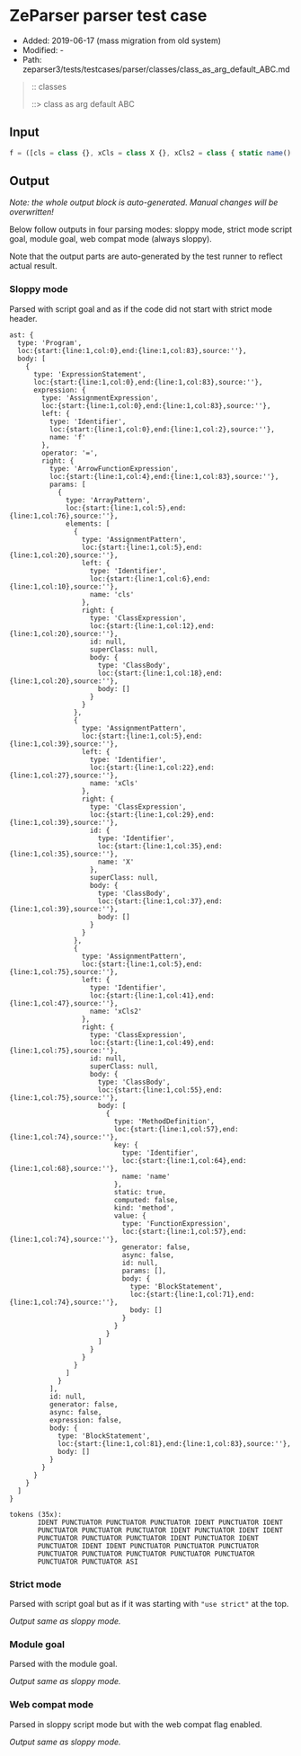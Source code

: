 # ZeParser parser test case

- Added: 2019-06-17 (mass migration from old system)
- Modified: -
- Path: zeparser3/tests/testcases/parser/classes/class_as_arg_default_ABC.md

> :: classes
>
> ::> class as arg default ABC

## Input

`````js
f = ([cls = class {}, xCls = class X {}, xCls2 = class { static name() {} }]) => {}
`````

## Output

_Note: the whole output block is auto-generated. Manual changes will be overwritten!_

Below follow outputs in four parsing modes: sloppy mode, strict mode script goal, module goal, web compat mode (always sloppy).

Note that the output parts are auto-generated by the test runner to reflect actual result.

### Sloppy mode

Parsed with script goal and as if the code did not start with strict mode header.

`````
ast: {
  type: 'Program',
  loc:{start:{line:1,col:0},end:{line:1,col:83},source:''},
  body: [
    {
      type: 'ExpressionStatement',
      loc:{start:{line:1,col:0},end:{line:1,col:83},source:''},
      expression: {
        type: 'AssignmentExpression',
        loc:{start:{line:1,col:0},end:{line:1,col:83},source:''},
        left: {
          type: 'Identifier',
          loc:{start:{line:1,col:0},end:{line:1,col:2},source:''},
          name: 'f'
        },
        operator: '=',
        right: {
          type: 'ArrowFunctionExpression',
          loc:{start:{line:1,col:4},end:{line:1,col:83},source:''},
          params: [
            {
              type: 'ArrayPattern',
              loc:{start:{line:1,col:5},end:{line:1,col:76},source:''},
              elements: [
                {
                  type: 'AssignmentPattern',
                  loc:{start:{line:1,col:5},end:{line:1,col:20},source:''},
                  left: {
                    type: 'Identifier',
                    loc:{start:{line:1,col:6},end:{line:1,col:10},source:''},
                    name: 'cls'
                  },
                  right: {
                    type: 'ClassExpression',
                    loc:{start:{line:1,col:12},end:{line:1,col:20},source:''},
                    id: null,
                    superClass: null,
                    body: {
                      type: 'ClassBody',
                      loc:{start:{line:1,col:18},end:{line:1,col:20},source:''},
                      body: []
                    }
                  }
                },
                {
                  type: 'AssignmentPattern',
                  loc:{start:{line:1,col:5},end:{line:1,col:39},source:''},
                  left: {
                    type: 'Identifier',
                    loc:{start:{line:1,col:22},end:{line:1,col:27},source:''},
                    name: 'xCls'
                  },
                  right: {
                    type: 'ClassExpression',
                    loc:{start:{line:1,col:29},end:{line:1,col:39},source:''},
                    id: {
                      type: 'Identifier',
                      loc:{start:{line:1,col:35},end:{line:1,col:35},source:''},
                      name: 'X'
                    },
                    superClass: null,
                    body: {
                      type: 'ClassBody',
                      loc:{start:{line:1,col:37},end:{line:1,col:39},source:''},
                      body: []
                    }
                  }
                },
                {
                  type: 'AssignmentPattern',
                  loc:{start:{line:1,col:5},end:{line:1,col:75},source:''},
                  left: {
                    type: 'Identifier',
                    loc:{start:{line:1,col:41},end:{line:1,col:47},source:''},
                    name: 'xCls2'
                  },
                  right: {
                    type: 'ClassExpression',
                    loc:{start:{line:1,col:49},end:{line:1,col:75},source:''},
                    id: null,
                    superClass: null,
                    body: {
                      type: 'ClassBody',
                      loc:{start:{line:1,col:55},end:{line:1,col:75},source:''},
                      body: [
                        {
                          type: 'MethodDefinition',
                          loc:{start:{line:1,col:57},end:{line:1,col:74},source:''},
                          key: {
                            type: 'Identifier',
                            loc:{start:{line:1,col:64},end:{line:1,col:68},source:''},
                            name: 'name'
                          },
                          static: true,
                          computed: false,
                          kind: 'method',
                          value: {
                            type: 'FunctionExpression',
                            loc:{start:{line:1,col:57},end:{line:1,col:74},source:''},
                            generator: false,
                            async: false,
                            id: null,
                            params: [],
                            body: {
                              type: 'BlockStatement',
                              loc:{start:{line:1,col:71},end:{line:1,col:74},source:''},
                              body: []
                            }
                          }
                        }
                      ]
                    }
                  }
                }
              ]
            }
          ],
          id: null,
          generator: false,
          async: false,
          expression: false,
          body: {
            type: 'BlockStatement',
            loc:{start:{line:1,col:81},end:{line:1,col:83},source:''},
            body: []
          }
        }
      }
    }
  ]
}

tokens (35x):
       IDENT PUNCTUATOR PUNCTUATOR PUNCTUATOR IDENT PUNCTUATOR IDENT
       PUNCTUATOR PUNCTUATOR PUNCTUATOR IDENT PUNCTUATOR IDENT IDENT
       PUNCTUATOR PUNCTUATOR PUNCTUATOR IDENT PUNCTUATOR IDENT
       PUNCTUATOR IDENT IDENT PUNCTUATOR PUNCTUATOR PUNCTUATOR
       PUNCTUATOR PUNCTUATOR PUNCTUATOR PUNCTUATOR PUNCTUATOR
       PUNCTUATOR PUNCTUATOR ASI
`````

### Strict mode

Parsed with script goal but as if it was starting with `"use strict"` at the top.

_Output same as sloppy mode._

### Module goal

Parsed with the module goal.

_Output same as sloppy mode._

### Web compat mode

Parsed in sloppy script mode but with the web compat flag enabled.

_Output same as sloppy mode._
